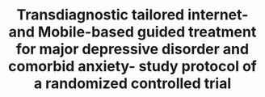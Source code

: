 --- 
abstract: '' 
authors: 
 - Kweisel
 -  zarski
 -  T Berger
 -  MP Schaub
 -  T Krieger
 -  CT Moser
 -  ...
doi: '' 
featured: false 
publication: '*Frontiers in psychiatry*, 197' 
publication_short: '' 
publishDate: '2018-01-01' 
title: 'Transdiagnostic tailored internet-and Mobile-based guided treatment for major depressive disorder and comorbid anxiety- study protocol of a randomized controlled trial' 
url_code: '' 
url_dataset: '' 
url_pdf: '' 
url_poster: '' 
url_project: '' 
url_slides: '' 
url_source: '' 
url_video: '' 
---